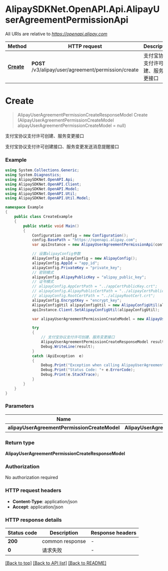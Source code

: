 # AlipaySDKNet.OpenAPI.Api.AlipayUserAgreementPermissionApi

All URIs are relative to *https://openapi.alipay.com*

Method | HTTP request | Description
------------- | ------------- | -------------
[**Create**](AlipayUserAgreementPermissionApi.md#create) | **POST** /v3/alipay/user/agreement/permission/create | 支付宝协议支付许可创建、服务变更接口


<a name="create"></a>
# **Create**
> AlipayUserAgreementPermissionCreateResponseModel Create (AlipayUserAgreementPermissionCreateModel alipayUserAgreementPermissionCreateModel = null)

支付宝协议支付许可创建、服务变更接口

支付宝协议支付许可创建接口、服务变更发送消息提醒接口

### Example
```csharp
using System.Collections.Generic;
using System.Diagnostics;
using AlipaySDKNet.OpenAPI.Api;
using AlipaySDKNet.OpenAPI.Client;
using AlipaySDKNet.OpenAPI.Model;
using AlipaySDKNet.OpenAPI.Util;
using AlipaySDKNet.OpenAPI.Util.Model;

namespace Example
{
    public class CreateExample
    {
        public static void Main()
        {
            Configuration config = new Configuration();
            config.BasePath = "https://openapi.alipay.com";
            var apiInstance = new AlipayUserAgreementPermissionApi(config);

            // 设置alipayConfig参数
            AlipayConfig alipayConfig = new AlipayConfig();
            alipayConfig.AppId = "app_id";
            alipayConfig.PrivateKey = "private_key";
            // 密钥模式
            alipayConfig.AlipayPublicKey = "alipay_public_key";
            // 证书模式
            // alipayConfig.AppCertPath = "../appCertPublicKey.crt";
            // alipayConfig.AlipayPublicCertPath = "../alipayCertPublicKey_RSA2.crt";
            // alipayConfig.RootCertPath = "../alipayRootCert.crt";
            alipayConfig.EncryptKey = "encrypt_key";
            AlipayConfigUtil alipayConfigUtil = new AlipayConfigUtil(alipayConfig);
            apiInstance.Client.SetAlipayConfigUtil(alipayConfigUtil);

            var alipayUserAgreementPermissionCreateModel = new AlipayUserAgreementPermissionCreateModel(); // AlipayUserAgreementPermissionCreateModel |  (optional) 

            try
            {
                // 支付宝协议支付许可创建、服务变更接口
                AlipayUserAgreementPermissionCreateResponseModel result = apiInstance.Create(alipayUserAgreementPermissionCreateModel);
                Debug.WriteLine(result);
            }
            catch (ApiException  e)
            {
                Debug.Print("Exception when calling AlipayUserAgreementPermissionApi.Create: " + e.Message );
                Debug.Print("Status Code: "+ e.ErrorCode);
                Debug.Print(e.StackTrace);
            }
        }
    }
}
```

### Parameters

Name | Type | Description  | Notes
------------- | ------------- | ------------- | -------------
 **alipayUserAgreementPermissionCreateModel** | **AlipayUserAgreementPermissionCreateModel**|  | [optional] 

### Return type

**AlipayUserAgreementPermissionCreateResponseModel**

### Authorization

No authorization required

### HTTP request headers

 - **Content-Type**: application/json
 - **Accept**: application/json


### HTTP response details
| Status code | Description | Response headers |
|-------------|-------------|------------------|
| **200** | common response |  -  |
| **0** | 请求失败 |  -  |

[[Back to top]](#) [[Back to API list]](../README.md#documentation-for-api-endpoints) [[Back to README]](../README.md)

